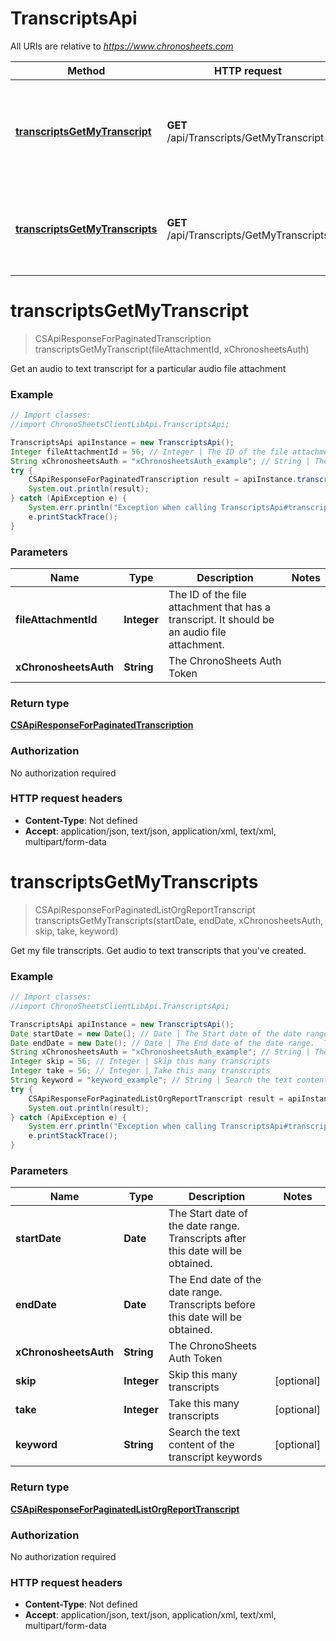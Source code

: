 # TranscriptsApi

All URIs are relative to *https://www.chronosheets.com*

Method | HTTP request | Description
------------- | ------------- | -------------
[**transcriptsGetMyTranscript**](TranscriptsApi.md#transcriptsGetMyTranscript) | **GET** /api/Transcripts/GetMyTranscript | Get an audio to text transcript for a particular audio file attachment
[**transcriptsGetMyTranscripts**](TranscriptsApi.md#transcriptsGetMyTranscripts) | **GET** /api/Transcripts/GetMyTranscripts | Get my file transcripts.  Get audio to text transcripts that you&#39;ve created.


<a name="transcriptsGetMyTranscript"></a>
# **transcriptsGetMyTranscript**
> CSApiResponseForPaginatedTranscription transcriptsGetMyTranscript(fileAttachmentId, xChronosheetsAuth)

Get an audio to text transcript for a particular audio file attachment

### Example
```java
// Import classes:
//import ChronoSheetsClientLibApi.TranscriptsApi;

TranscriptsApi apiInstance = new TranscriptsApi();
Integer fileAttachmentId = 56; // Integer | The ID of the file attachment that has a transcript.  It should be an audio file attachment.
String xChronosheetsAuth = "xChronosheetsAuth_example"; // String | The ChronoSheets Auth Token
try {
    CSApiResponseForPaginatedTranscription result = apiInstance.transcriptsGetMyTranscript(fileAttachmentId, xChronosheetsAuth);
    System.out.println(result);
} catch (ApiException e) {
    System.err.println("Exception when calling TranscriptsApi#transcriptsGetMyTranscript");
    e.printStackTrace();
}
```

### Parameters

Name | Type | Description  | Notes
------------- | ------------- | ------------- | -------------
 **fileAttachmentId** | **Integer**| The ID of the file attachment that has a transcript.  It should be an audio file attachment. |
 **xChronosheetsAuth** | **String**| The ChronoSheets Auth Token |

### Return type

[**CSApiResponseForPaginatedTranscription**](CSApiResponseForPaginatedTranscription.md)

### Authorization

No authorization required

### HTTP request headers

 - **Content-Type**: Not defined
 - **Accept**: application/json, text/json, application/xml, text/xml, multipart/form-data

<a name="transcriptsGetMyTranscripts"></a>
# **transcriptsGetMyTranscripts**
> CSApiResponseForPaginatedListOrgReportTranscript transcriptsGetMyTranscripts(startDate, endDate, xChronosheetsAuth, skip, take, keyword)

Get my file transcripts.  Get audio to text transcripts that you&#39;ve created.

### Example
```java
// Import classes:
//import ChronoSheetsClientLibApi.TranscriptsApi;

TranscriptsApi apiInstance = new TranscriptsApi();
Date startDate = new Date(); // Date | The Start date of the date range.  Transcripts after this date will be obtained.
Date endDate = new Date(); // Date | The End date of the date range.  Transcripts before this date will be obtained.
String xChronosheetsAuth = "xChronosheetsAuth_example"; // String | The ChronoSheets Auth Token
Integer skip = 56; // Integer | Skip this many transcripts
Integer take = 56; // Integer | Take this many transcripts
String keyword = "keyword_example"; // String | Search the text content of the transcript keywords
try {
    CSApiResponseForPaginatedListOrgReportTranscript result = apiInstance.transcriptsGetMyTranscripts(startDate, endDate, xChronosheetsAuth, skip, take, keyword);
    System.out.println(result);
} catch (ApiException e) {
    System.err.println("Exception when calling TranscriptsApi#transcriptsGetMyTranscripts");
    e.printStackTrace();
}
```

### Parameters

Name | Type | Description  | Notes
------------- | ------------- | ------------- | -------------
 **startDate** | **Date**| The Start date of the date range.  Transcripts after this date will be obtained. |
 **endDate** | **Date**| The End date of the date range.  Transcripts before this date will be obtained. |
 **xChronosheetsAuth** | **String**| The ChronoSheets Auth Token |
 **skip** | **Integer**| Skip this many transcripts | [optional]
 **take** | **Integer**| Take this many transcripts | [optional]
 **keyword** | **String**| Search the text content of the transcript keywords | [optional]

### Return type

[**CSApiResponseForPaginatedListOrgReportTranscript**](CSApiResponseForPaginatedListOrgReportTranscript.md)

### Authorization

No authorization required

### HTTP request headers

 - **Content-Type**: Not defined
 - **Accept**: application/json, text/json, application/xml, text/xml, multipart/form-data

